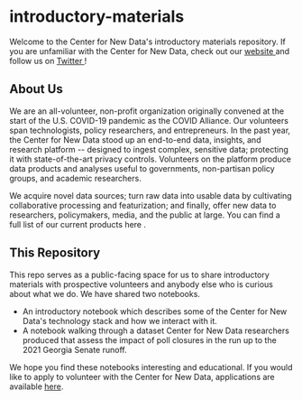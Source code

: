 # introductory-materials

Welcome to the Center for New Data's introductory materials repository. If you are unfamiliar with the Center for New Data, check out our <a href = "https://www.newdata.org/"> website </a> and follow us on <a href="https://mobile.twitter.com/center4newdata"> Twitter </a>!

## About Us

We are an all-volunteer, non-profit organization originally convened at the start of the U.S. COVID-19 pandemic as the COVID Alliance. Our volunteers span technologists, policy researchers, and entrepreneurs. In the past year, the Center for New Data stood up an end-to-end data, insights, and research platform -- designed to ingest complex, sensitive data; protecting it with state-of-the-art privacy controls. Volunteers on the platform produce data products and analyses useful to governments, non-partisan policy groups, and academic researchers.

We acquire novel data sources; turn raw data into usable data by cultivating collaborative processing and featurization; and finally, offer new data to researchers, policymakers, media, and the public at large. You can find a full list of our current products here .

## This Repository

This repo serves as a public-facing space for us to share introductory materials with prospective volunteers and anybody else who is curious about what we do. We have shared two notebooks. 
-  An introductory notebook which describes some of the Center for New Data's technology stack and how we interact with it.
-  A notebook walking through a dataset Center for New Data researchers produced that assess the impact of poll closures in the run up to the 2021 Georgia Senate runoff.

We hope you find these notebooks interesting and educational. If you would like to apply to volunteer with the Center for New Data, applications are available <a href="https://www.newdata.org/volunteer">here</a>.
